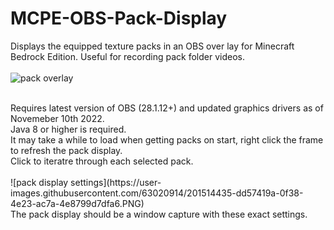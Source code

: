 # MCPE-OBS-Pack-Display
Displays the equipped texture packs in an OBS over lay for Minecraft Bedrock Edition. Useful for recording pack folder videos.
<br>
<br>
![pack overlay](https://user-images.githubusercontent.com/63020914/201514201-25437b5b-fe2c-461f-b84b-a4cae2637d3f.PNG)

<br>
Requires latest version of OBS (28.1.12+) and updated graphics drivers as of Novemeber 10th 2022.
<br>
Java 8 or higher is required.
<br>
It may take a while to load when getting packs on start, right click the frame to refresh the pack display.
<br>
Click to iteratre through each selected pack.
<br>
<br>
![pack display settings](https://user-images.githubusercontent.com/63020914/201514435-dd57419a-0f38-4e23-ac7a-4e8799d7dfa6.PNG)

<br>
The pack display should be a window capture with these exact settings.
